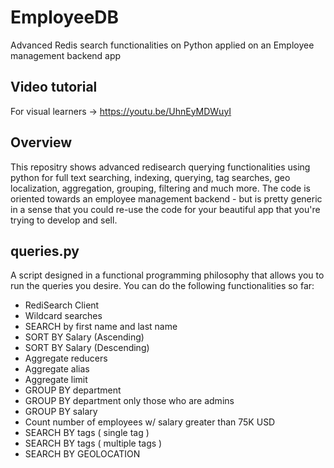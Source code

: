 # EmployeeDB
Advanced Redis search functionalities on Python applied on an Employee management backend app

## Video tutorial
For visual learners -> https://youtu.be/UhnEyMDWuyI

## Overview
This repositry shows advanced redisearch querying functionalities using python for full text searching, indexing, querying, tag searches, geo localization, aggregation, grouping, filtering and much more. The code is oriented towards an employee management backend - but is pretty generic in a sense that you could re-use the code for your beautiful app that you're trying to develop and sell.

## queries.py
A script designed in a functional programming philosophy that allows you to run the queries you desire. You can do the following functionalities so far:
- RediSearch Client
- Wildcard searches
- SEARCH by first name and last name
- SORT BY Salary (Ascending)
- SORT BY Salary (Descending)
- Aggregate reducers
- Aggregate alias 
- Aggregate limit
- GROUP BY department 
- GROUP BY department only those who are admins
- GROUP BY salary
- Count number of employees w/ salary greater than 75K USD
- SEARCH BY tags ( single tag )
- SEARCH BY tags ( multiple tags ) 
- SEARCH BY GEOLOCATION
